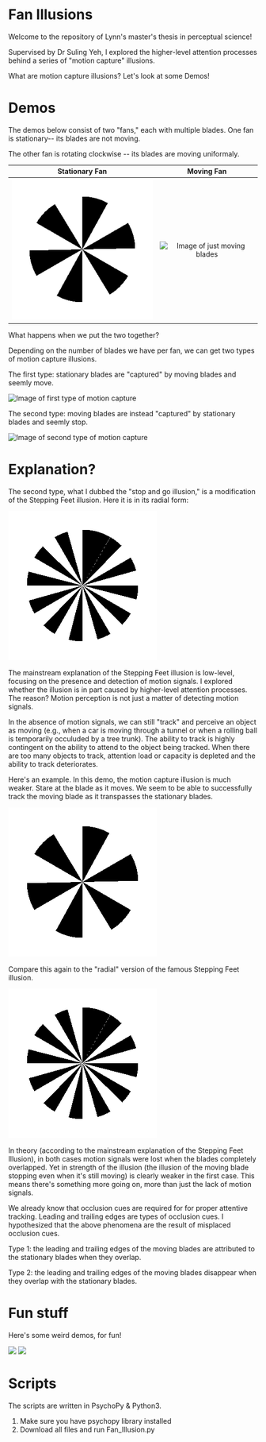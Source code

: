 # Fan Illusions
Welcome to the repository of Lynn's master's thesis in perceptual science! 

Supervised by Dr Suling Yeh, I explored the higher-level attention processes behind a series of "motion capture" illusions. 

What are motion capture illusions? Let's look at some Demos!

# Demos

The demos below consist of two "fans," each with multiple blades. 
One fan is stationary-- its blades are not moving. 


The other fan is rotating clockwise -- its blades are moving uniformaly. 

Stationary Fan             |  Moving Fan
:-------------------------:|:-------------------------:
![Image of stationary blades](just_stat.gif)  |  ![Image of just moving blades](just_moving.gif)


What happens when we put the two together? 

Depending on the number of blades we have per fan, we can get two types of motion capture illusions. 

The first type: stationary blades are "captured" by moving blades and seemly move. 

![Image of first type of motion capture](6x12.gif) 

The second type: moving blades are instead "captured" by stationary blades and seemly stop. 

![Image of second type of motion capture](6x6.gif)

# Explanation?

The second type, what I dubbed the "stop and go illusion," is a modification of the Stepping Feet illusion. Here it is in its radial form: 

![Image of radial stepping feet illusion](radial_stepping_feet.gif)

The mainstream explanation of the Stepping Feet illusion is low-level, focusing on the presence and detection of motion signals. I explored whether the illusion is in part caused by higher-level attention processes. The reason? Motion perception is not just a matter of detecting motion signals. 

In the absence of motion signals, we can still "track" and perceive an object as moving  (e.g., when a car is moving through a tunnel or when a rolling ball is temporarily occuluded by a tree trunk). The ability to track is highly contingent on the ability to attend to the object being tracked. When there are too many objects to track, attention load or capacity is depleted and the ability to track deteriorates. 

Here's an example. In this demo, the motion capture illusion is much weaker. Stare at the blade as it moves. We seem to be able to successfully track the moving blade as it transpasses the stationary blades.  

![Image of single blade moving across multiple blades](6x1.gif)

Compare this again to the "radial" version of the famous Stepping Feet illusion. 

![Image of radial stepping feet illusion](radial_stepping_feet.gif)

In theory (according to the mainstream explanation of the Stepping Feet Illusion), in both cases motion signals were lost when the blades completely overlapped. Yet in strength of the illusion (the illusion of the moving blade stopping even when it's still moving) is clearly weaker in the first case. This means there's something more going on, more than just the lack of motion signals. 

We already know that occlusion cues are required for for proper attentive tracking. Leading and trailing edges are types of occlusion cues. I hypothesized that the above phenomena are the result of misplaced occlusion cues. 

Type 1: the leading and trailing edges of the moving blades are attributed to the stationary blades when they overlap.

Type 2: the leading and trailing edges of the moving blades disappear when they overlap with the stationary blades. 

# Fun stuff

Here's some weird demos, for fun!

![](odd.gif) ![](odd2.gif)


# Scripts

The scripts are written in PsychoPy & Python3. 

1. Make sure you have psychopy library installed 
2. Download all files and run Fan_Illusion.py 
